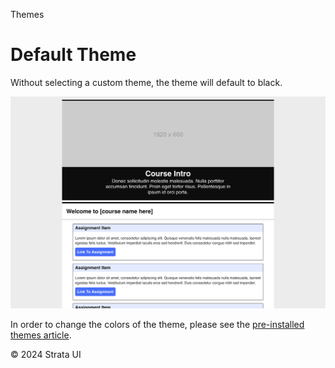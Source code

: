 <p class="section-text">Themes</p>

# Default Theme

Without selecting a custom theme, the theme will default to black.


<img src="../_images/default-theme.png" alt="">

In order to change the colors of the theme, please see the [pre-installed themes article](/themes/pre-installed-themes.md).

<div class="footer">
  <p>&copy; 2024 Strata UI</p>
</div>
